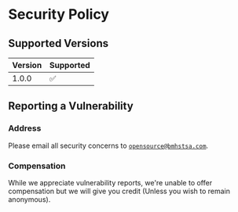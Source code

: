 # Security Policy

## Supported Versions

| Version | Supported |
| --- | --- |
| 1.0.0 | :white_check_mark: |

## Reporting a Vulnerability

### Address
Please email all security concerns to [`opensource@bmhstsa.com`](mailto:opensource@bmhstsa.com).

### Compensation
While we appreciate vulnerability reports, we're unable to offer compensation
but we will give you credit (Unless you wish to remain anonymous).

